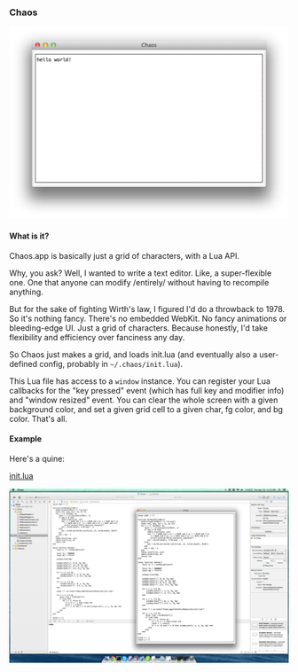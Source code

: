 ### Chaos

![sshot.png](sshot.png)

#### What is it?

Chaos.app is basically just a grid of characters, with a Lua API.

Why, you ask? Well, I wanted to write a text editor. Like, a
super-flexible one. One that anyone can modify /entirely/ without
having to recompile anything.

But for the sake of fighting Wirth's law, I figured I'd do a throwback
to 1978. So it's nothing fancy. There's no embedded WebKit. No fancy
animations or bleeding-edge UI. Just a grid of characters. Because
honestly, I'd take flexibility and efficiency over fanciness any day.

So Chaos just makes a grid, and loads init.lua (and eventually also a
user-defined config, probably in `~/.chaos/init.lua`).

This Lua file has access to a `window` instance. You can register your
Lua callbacks for the "key pressed" event (which has full key and
modifier info) and "window resized" event. You can clear the whole
screen with a given background color, and set a given grid cell to a
given char, fg color, and bg color. That's all.

#### Example

Here's a quine:

[init.lua](https://github.com/sdegutis/chaos/blob/87f9177f4ee030ab931199b8a4b5f983017d0283/Chaos/init.lua)

![quine.png](quine.png)
